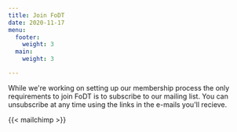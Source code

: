 ```yaml
---
title: Join FoDT
date: 2020-11-17
menu:
  footer:
    weight: 3
  main:
    weight: 3

---
```

While we're working on setting up our membership process the only requirements to join FoDT is to subscribe to our mailing list. You can unsubscribe at any time using the links in the e-mails you'll recieve.

{{< mailchimp >}}